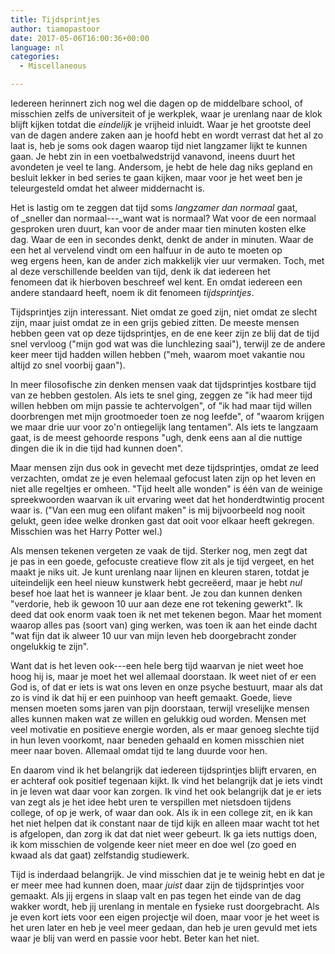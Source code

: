 ```yaml
---
title: Tijdsprintjes
author: tiamopastoor
date: 2017-05-06T16:00:36+00:00
language: nl
categories:
  - Miscellaneous

---
```

Iedereen herinnert zich nog wel die dagen op de middelbare school, of misschien zelfs de universiteit of je werkplek, waar je urenlang naar de klok blijft kijken totdat die _eindelijk_ je vrijheid inluidt. Waar je het grootste deel van de dagen andere zaken aan je hoofd hebt en wordt verrast dat het al zo laat is, heb je soms ook dagen waarop tijd niet langzamer lijkt te kunnen gaan. Je hebt zin in een voetbalwedstrijd vanavond, ineens duurt het avondeten je veel te lang. Andersom, je hebt de hele dag niks gepland en besluit lekker in bed series te gaan kijken, maar voor je het weet ben je teleurgesteld omdat het alweer middernacht is.

Het is lastig om te zeggen dat tijd soms _langzamer dan normaal_ gaat, of _sneller dan normaal---_want wat is normaal? Wat voor de een normaal gesproken uren duurt, kan voor de ander maar tien minuten kosten elke dag. Waar de een in secondes denkt, denkt de ander in minuten. Waar de een het al vervelend vindt om een halfuur in de auto te moeten op weg ergens heen, kan de ander zich makkelijk vier uur vermaken. Toch, met al deze verschillende beelden van tijd, denk ik dat iedereen het fenomeen dat ik hierboven beschreef wel kent. En omdat iedereen een andere standaard heeft, noem ik dit fenomeen _tijdsprintjes_.


Tijdsprintjes zijn interessant. Niet omdat ze goed zijn, niet omdat ze slecht zijn, maar juist omdat ze in een grijs gebied zitten. De meeste mensen hebben geen vat op deze tijdsprintjes, en de ene keer zijn ze blij dat de tijd snel vervloog ("mijn god wat was die lunchlezing saai"), terwijl ze de andere keer meer tijd hadden willen hebben ("meh, waarom moet vakantie nou altijd zo snel voorbij gaan").

In meer filosofische zin denken mensen vaak dat tijdsprintjes kostbare tijd van ze hebben gestolen. Als iets te snel ging, zeggen ze "ik had meer tijd willen hebben om mijn passie te achtervolgen", of "ik had maar tijd willen doorbrengen met mijn grootmoeder toen ze nog leefde", of "waarom krijgen we maar drie uur voor zo'n ontiegelijk lang tentamen". Als iets te langzaam gaat, is de meest gehoorde respons "ugh, denk eens aan al die nuttige dingen die ik in die tijd had kunnen doen".

Maar mensen zijn dus ook in gevecht met deze tijdsprintjes, omdat ze leed verzachten, omdat ze je even helemaal gefocust laten zijn op het leven en niet alle regeltjes er omheen. "Tijd heelt alle wonden" is één van de weinige spreekwoorden waarvan ik uit ervaring weet dat het honderdtwintig procent waar is. ("Van een mug een olifant maken" is mij bijvoorbeeld nog nooit gelukt, geen idee welke dronken gast dat ooit voor elkaar heeft gekregen. Misschien was het Harry Potter wel.)

Als mensen tekenen vergeten ze vaak de tijd. Sterker nog, men zegt dat je pas in een goede, gefocuste creatieve flow zit als je tijd vergeet, en het maakt je niks uit. Je kunt urenlang naar lijnen en kleuren staren, totdat je uiteindelijk een heel nieuw kunstwerk hebt gecreëerd, maar je hebt _nul_ besef hoe laat het is wanneer je klaar bent. Je zou dan kunnen denken "verdorie, heb ik gewoon 10 uur aan deze ene rot tekening gewerkt". Ik deed dat ook enorm vaak toen ik net met tekenen begon. Maar het moment waarop alles pas (soort van) ging werken, was toen ik aan het einde dacht "wat fijn dat ik alweer 10 uur van mijn leven heb doorgebracht zonder ongelukkig te zijn".

Want dat is het leven ook---een hele berg tijd waarvan je niet weet hoe hoog hij is, maar je moet het wel allemaal doorstaan. Ik weet niet of er een God is, of dat er iets is wat ons leven en onze psyche bestuurt, maar als dat zo is vind ik dat hij er een puinhoop van heeft gemaakt. Goede, lieve mensen moeten soms jaren van pijn doorstaan, terwijl vreselijke mensen alles kunnen maken wat ze willen en gelukkig oud worden. Mensen met veel motivatie en positieve energie worden, als er maar genoeg slechte tijd in hun leven voorkomt, naar beneden gehaald en komen misschien niet meer naar boven. Allemaal omdat tijd te lang duurde voor hen.

En daarom vind ik het belangrijk dat iedereen tijdsprintjes blijft ervaren, en er achteraf ook positief tegenaan kijkt. Ik vind het belangrijk dat je iets vindt in je leven wat daar voor kan zorgen. Ik vind het ook belangrijk dat je er iets van zegt als je het idee hebt uren te verspillen met nietsdoen tijdens college, of op je werk, of waar dan ook. Als ik in een college zit, en ik kan het niet helpen dat ik constant naar de tijd kijk en alleen maar wacht tot het is afgelopen, dan zorg ik dat dat niet weer gebeurt. Ik ga iets nuttigs doen, ik kom misschien de volgende keer niet meer en doe wel (zo goed en kwaad als dat gaat) zelfstandig studiewerk.

Tijd is inderdaad belangrijk. Je vind misschien dat je te weinig hebt en dat je er meer mee had kunnen doen, maar _juist_ daar zijn de tijdsprintjes voor gemaakt. Als jij ergens in slaap valt en pas tegen het einde van de dag wakker wordt, heb jij urenlang in mentale en fysieke rust doorgebracht. Als je even kort iets voor een eigen projectje wil doen, maar voor je het weet is het uren later en heb je veel meer gedaan, dan heb je uren gevuld met iets waar je blij van werd en passie voor hebt. Beter kan het niet.